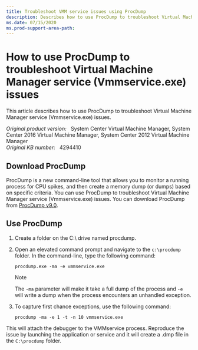 ```yaml
---
title: Troubleshoot VMM service issues using ProcDump
description: Describes how to use ProcDump to troubleshoot Virtual Machine Manager service (Vmmservice.exe) issues.
ms.date: 07/15/2020
ms.prod-support-area-path: 
---
```

# How to use ProcDump to troubleshoot Virtual Machine Manager service (Vmmservice.exe) issues

This article describes how to use ProcDump to troubleshoot Virtual Machine Manager service (Vmmservice.exe) issues.

_Original product version:_ &nbsp; System Center Virtual Machine Manager, System Center 2016 Virtual Machine Manager, System Center 2012 Virtual Machine Manager  
_Original KB number:_ &nbsp; 4294410

## Download ProcDump

ProcDump is a new command-line tool that allows you to monitor a running process for CPU spikes, and then create a memory dump (or dumps) based on specific criteria. You can use ProcDump to troubleshoot Virtual Machine Manager service (Vmmservice.exe) issues. You can download ProcDump from [ProcDump v9.0](/sysinternals/downloads/procdump).

## Use ProcDump

1. Create a folder on the C:\ drive named procdump.
2. Open an elevated command prompt and navigate to the `c:\procdump` folder. In the command-line, type the following command:

    ```console
    procdump.exe -ma -e vmmservice.exe
    ```

    > [!NOTE]
    > The `-ma` parameter will make it take a full dump of the process and `-e` will write a dump when the process encounters an unhandled exception.

3. To capture first chance exceptions, use the following command:

    ```console
    procdump -ma -e 1 -t -n 10 vmmservice.exe
    ```

This will attach the debugger to the VMMservice process. Reproduce the issue by launching the application or service and it will create a .dmp file in the `C:\procdump` folder.
